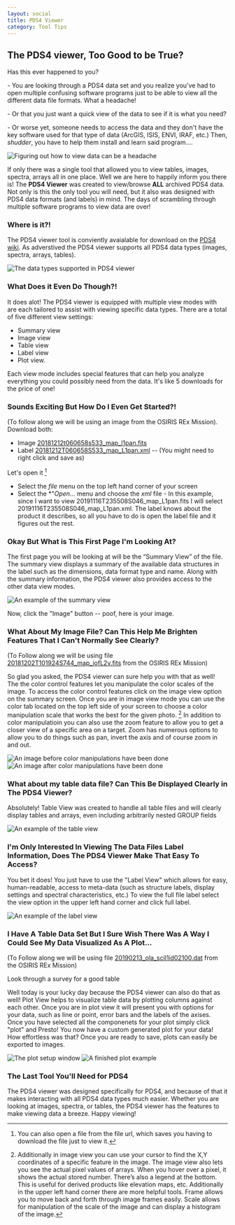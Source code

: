 ```yaml
---
layout: social
title: PDS4 Viewer
category: Tool Tips
---
```


## The PDS4 viewer, Too Good to be True?

Has this ever happened to you? 

\- You are looking through a PDS4 data set and you realize you've had to open multiple confusing software programs just to be able to view all the different data file formats. What a headache!  

\- Or that you just want a quick view of the data to see if it is what you need?  

\- Or worse yet, someone needs to access the data and they don't have the key software used for that type of data (ArcGIS, ISIS, ENVI, IRAF, etc.)  Then, *shudder*, you have to help them install and learn said program....
 
![Figuring out how to view data can be a headache](https://pdsregistryimages.psi.edu/tips/PDS4-Viewer/headache.jpg)

If only there was a single tool that allowed you to view tables, images, spectra, arrays all in one place. Well we are here to happily inform you there is! The **PDS4 Viewer** was created to view/browse **ALL** archived PDS4 data. Not only is this the only tool you will need, but it also was designed with PDS4 data formats (and labels) in mind. The days of scrambling through multiple software programs to view data are over!  

### **Where is it?!**

The PDS4 viewer tool is conviently avaialable for download on the [PDS4 wiki](https://sbnwiki.astro.umd.edu/wiki/PDS4_Viewer). As adverstived the PDS4 viewer supports all PDS4 data types (images, spectra, arrays, tables). 

![The data types supported in PDS4 viewer](https://pdsregistryimages.psi.edu/tips/PDS4-Viewer/supporteddata.png)


### **What Does it Even Do Though?!**


It does alot! The PDS4 viewer is equipped with multiple view modes with are each tailored to assist with viewing specific data types. There are a total of five different view settings: 
 * Summary view 
 * Image view
 * Table view
 * Label view 
 * Plot view. 
 
 Each view mode includes special features that can help you analyze everything you could possibly need from the data. It's like 5 downloads for the price of one! 


### **Sounds Exciting But How Do I Even Get Started?!**
(To follow along we will be using an image from the OSIRIS REx Mission).  Download both:

 - Image  [20181212t060658s533_map_l1pan.fits](https://sbnarchive.psi.edu/pds4/orex/orex.ocams/data_reduced/preliminary_survey/20181212T060658S533_map_L1pan.fits)
 - Label  [20181212T060658S533_map_L1pan.xml](https://sbnarchive.psi.edu/pds4/orex/orex.ocams/data_reduced/preliminary_survey/20181212T060658S533_map_L1pan.xml) -- (You might need to right click and save as)

Let's open it [^1] 

 - Select the *file* menu on the top left hand corner of your screen
 - Select the *"*Open...*  menu and choose the *xml* file  - In this example, since I want to view 20191116T235508S046_map_L1pan.fits I will select 20191116T235508S046_map_L1pan.xml.  The label knows about the product it describes, so all you have to do is open the label file and it figures out the rest.
 


### **Okay But What is This First Page I'm Looking At?**

The first page you will be looking at will be the “Summary View” of the file. The summary view displays a summary of the available data structures in the label such as the dimensions, data format type and name. Along with the summary information, the PDS4 viewer also provides access to the other data view modes.

![An example of the summary view](https://pdsregistryimages.psi.edu/tips/PDS4-Viewer/summaryview.png)


Now, click the "Image" button -- poof, here is your image.  

### **What About My Image File? Can This Help Me Brighten Features That I Can't Normally See Clearly?** 
(To Follow along we will be using file [20181202T101924S744_map_iofL2v.fits](https://sbnarchive.psi.edu/pds4/orex/orex.ocams/data_calibrated/approach/) from the OSIRIS REx Mission)

So glad you asked, the PDS4 viewer can sure help you with that as well! The the color control features let you manipulate the color scales of the image. To access the color control features click on the image view option on the summary screen. Once you are in image view mode you can use the color tab located on the top left side of your screen to choose a color manipulation scale that works the best for the given photo. [^2]
In addition to color manipulatioin you can also use the zoom feature to allow you to get a closer view of a specific area on a target. Zoom has numerous options to allow you to do things such as pan, invert the axis and of course zoom in and out.
 

![An image before color manipulations have been done](https://pdsregistryimages.psi.edu/tips/PDS4-Viewer/Colornormal.png)
![An image after color manipulations have been done](https://pdsregistryimages.psi.edu/tips/PDS4-Viewer/Colormani.png)
 

### **What about my table data file? Can This Be Displayed Clearly in The PDS4 Viewer?**

Absolutely! Table View was created to handle all table files and will clearly display tables and arrays,  even including arbitrarily nested GROUP fields 

![An example of the table view](https://pdsregistryimages.psi.edu/tips/PDS4-Viewer/tableview.png)
 
### **I'm Only Interested In Viewing The Data Files Label Information, Does The PDS4 Viewer Make That Easy To Access?**
 
You bet it does! You just have to use the "Label View" which allows for easy, human-readable, access to meta-data (such as structure labels, display settings and spectral characteristics, etc.) To view the full file label select the view option in the upper left hand corner and click full label. 

![An example of the label view](https://pdsregistryimages.psi.edu/tips/PDS4-Viewer/labelview.png)
 
 

### **I Have A Table Data Set But I Sure Wish There Was A Way I Could See My Data Visualized As A Plot...**
(To Follow along we will be using file [20190213_ola_scil1id02100.dat](https://sbnarchive.psi.edu/pds4/orex/orex.ola/data_reduced/orbit_a/) from the OSIRIS REx Mission)

Look through a survey for a good table 

Well today is your lucky day because the PDS4 viewer can also do that as well! Plot View helps to visualize table data by plotting columns against each other. Once you are in plot view it will present you with options for your data, such as line or point, error bars and the labels of the axises. Once you have selected all the componenets for your plot simply click "plot" and Presto! You now have a custom generated plot for your data! How effortless was that? Once you are ready to save, plots can easily be exported to images. 

![The plot setup window](https://pdsregistryimages.psi.edu/tips/PDS4-Viewer/PlotSetup.png)
 ![A finished plot example](https://pdsregistryimages.psi.edu/tips/PDS4-Viewer/FinishedPlot.png)

### The Last Tool You'll Need for PDS4

The PDS4 viewer was designed specifically for PDS4, and because of that it makes interacting with all PDS4 data types much easier. Whether you are looking at images, spectra, or tables, the PDS4 viewer has the features to make viewing data a breeze. Happy viewing! 


[^1]: You can also open a file from the file url, which saves you having to download the file just to view it.

[^2]: Additionally in image view you can use your cursor to find the X,Y coordinates of a specific feature in the image. The image view also lets you see the actual pixel values of arrays. When you hover over a pixel, it shows the actual stored number. There’s also a legend at the bottom. This is useful for derived products like elevation maps, etc. Additionally in the upper left hand corner there are more helpful tools. Frame allows you to move back and forth through image frames easily. Scale allows for manipulation of the scale of the image and can display a histogram of the image.

